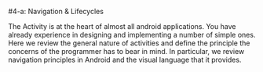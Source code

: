 #4-a: Navigation & Lifecycles

The Activity is at the heart of almost all android applications. You have already experience in designing and implementing a number of simple ones. Here we review the general nature of activities and define the principle the concerns of the programmer has to bear in mind. In particular, we review navigation principles in Android and the visual language that it provides.
